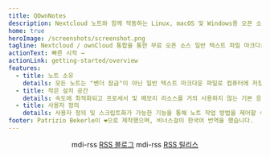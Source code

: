 ```yaml
---
title: QOwnNotes
description: Nextcloud 노트와 함께 작동하는 Linux, macOS 및 Windows용 오픈 소스 마크다운 메모
home: true
heroImage: /screenshots/screenshot.png
tagline: Nextcloud / ownCloud 통합을 통한 무료 오픈 소스 일반 텍스트 파일 마크다운 노트 생성
actionText: 빠른 시작 →
actionLink: getting-started/overview
features:
  - title: 노트 소유
    details: 모든 노트는 "벤더 잠금"이 아닌 일반 텍스트 마크다운 파일로 컴퓨터에 저장됩니다. Nextcloud와 같은 동기화 서비스를 사용하여 장치 간에 노트를 동기화합니다.
  - title: 작은 설치 공간
    details: 속도에 최적화되고 프로세서 및 메모리 리소스를 거의 사용하지 않는 기본 응용 프로그램입니다.
  - title: 사용자 정의
    details: 사용자 정의 및 스크립트화가 가능한 기능을 통해 노트 작업 방법을 제어할 수 있습니다.
footer: Patrizio Bekerle이 ❤️으로 제작했으며, 비너스걸이 한국어 번역을 했습니다.
---
```


<div class="rss-block">
    <v-chip outlined><v-icon left>mdi-rss</v-icon> <a href="https://feeds.feedburner.com/QOwnNotesBlog">RSS 블로그</a></v-chip>
    <v-chip outlined><v-icon left>mdi-rss</v-icon> <a href="https://feeds.feedburner.com/QOwnNotesReleases">RSS 릴리스</a></v-chip>
</div>

<Poll />

<style>
    .rss-block { text-align: center; margin-bottom: 20px; }
</style>

